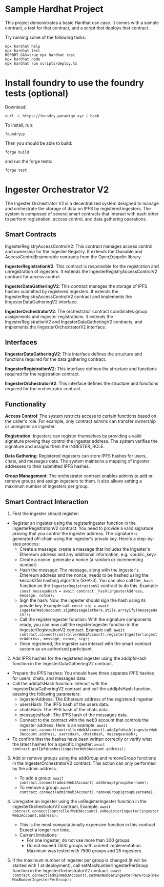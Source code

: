 # Sample Hardhat Project

This project demonstrates a basic Hardhat use case. It comes with a sample contract, a test for that contract, and a script that deploys that contract.

Try running some of the following tasks:

```shell
npx hardhat help
npx hardhat test
REPORT_GAS=true npx hardhat test
npx hardhat node
npx hardhat run scripts/deploy.ts
```

# Install foundry to use the foundry tests (optional)

Download:
```
curl -L https://foundry.paradigm.xyz | bash
```

To install, run:
```
foundryup
```

Then you should be able to build:
```
forge build
```

and run the forge tests: 
```
forge test
```


# Ingester Orchestrator V2

The Ingester Orchestrator V2 is a decentralized system designed to manage and orchestrate the storage of data on IPFS by registered ingesters. The system is composed of several smart contracts that interact with each other to perform registration, access control, and data gathering operations.

## Smart Contracts
IngesterRegistryAccessControlV2: This contract manages access control and ownership for the Ingester Registry. It extends the Ownable and AccessControlEnumerable contracts from the OpenZeppelin library.

**IngesterRegistrationV2**: This contract is responsible for the registration and unregistration of ingesters. It extends the IngesterRegistryAccessControlV2 contract for access control.

**IngesterDataGatheringV2**: This contract manages the storage of IPFS hashes submitted by registered ingesters. It extends the IngesterRegistryAccessControlV2 contract and implements the IIngesterDataGatheringV2 interface.

**IngesterOrchestratorV2**: The orchestrator contract coordinates group assignments and ingester registrations. It extends the IngesterRegistrationV2 and IngesterDataGatheringV2 contracts, and implements the IIngesterOrchestratorV2 interface.

## Interfaces

**IIngesterDataGatheringV2**: This interface defines the structure and functions required for the data gathering contract.

**IIngesterRegistrationV2**: This interface defines the structure and functions required for the registration contract.

**IIngesterOrchestratorV2**: This interface defines the structure and functions required for the orchestrator contract.

## Functionality

**Access Control**: The system restricts access to certain functions based on the caller's role. For example, only contract admins can transfer ownership or unregister an ingester.

**Registration**: Ingesters can register themselves by providing a valid signature proving they control the ingester address. The system verifies the signature and assigns them the INGESTER_ROLE.

**Data Gathering**: Registered ingesters can store IPFS hashes for users, chats, and messages data. The system maintains a mapping of ingester addresses to their submitted IPFS hashes.

**Group Management**: The orchestrator contract enables admins to add or remove groups and assign ingesters to them. It also allows setting a maximum number of ingesters per group.


## Smart Contract Interaction

1. First the ingester should register:
- Register an ingester using the registerIngester function in the IngesterRegistrationV2 contract. You need to provide a valid signature proving that you control the ingester address. The signature is generated off-chain using the ingester's private key. Here's a step-by-step process:
    - Create a message: create a message that includes the ingester's Ethereum address and any additional information, e.g. <public_key>_<nonce>_<timestamp>
    - Create a nonce: generate a nonce (a random or incrementing number)
    - Hash the message: The message, along with the ingester's Ethereum address and the nonce, needs to be hashed using the keccak256 hashing algorithm (SHA-3). You can also call the `_hash` function on the `IngesterRegistrationV2` contract to do this. Example:
    ```const messageHash = await contract._hash(ingesterAddress, message, nonce);```
    - Sign the hash: Now, the ingester should sign the hash using its private key. Example call:
    ```const sig = await ingesterWeb3Account.signMessage(ethers.utils.arrayify(messageHash));```
    - Call the registerIngester function: With the signature components ready, you can now call the registerIngester function in the IngesterRegistrationV2 contract. Example call:
    ```await contract.connect(controllerWeb3Account).registerIngester(ingesterAddress, message, nonce, sig);```
    - Once registered, the ingester can interact with the smart contract system as an authorized participant.

2. Add IPFS hashes for the registered ingester using the addIpfsHash function in the IngesterDataGatheringV2 contract.
- Prepare the IPFS hashes: You should have three separate IPFS hashes for users, chats, and messages data.
- Call the addIpfsHash function: Interact with the IngesterDataGatheringV2 contract and call the addIpfsHash function, passing the following parameters:
    - ingesterAddress: The Ethereum address of the registered ingester.
    - usersHash: The IPFS hash of the users data.
    - chatsHash: The IPFS hash of the chats data.
    - messagesHash: The IPFS hash of the messages data.
    - Connect to the contract with the web3 account that controls the ingester address. Here is an example: 
    ```await contract.connect(controllerWeb3Account).addIpfsHash(ingesterWeb3Account.address, usersHash, chatsHash, messagesHash);```
- To confirm that the hashes have been written correctly or verify what the latest hashes for a specific ingester: 
    ```await contract.getIpfsHashes(ingesterWeb3Account.address);```

3. Add or remove groups using the addGroup and removeGroup functions in the IngesterOrchestratorV2 contract. This action can only performed by the admin address.
    - To add a group:
    ```await contract.connect(adminWeb3Account).addGroup(groupUsername);```
    - To remove a group:
    ```await contract.connect(adminWeb3Account).removeGroup(groupUsername);```

4. Unregister an ingester using the unRegisterIngester function in the IngesterOrchestratorV2 contract. Example:
```await contract.connect(controllerWeb3Account).unRegisterIngester(ingesterWeb3Account.address);```
    - This is the most computationally expensive function in this contract. Expect a longer run time. 
    - Current limitations:
        - For one ingester, do not use more than 300 groups. 
        - Do not exceed 7500 groups with current implementation. Maximum was tested with 7500 groups and 25 ingesters.

5. If the maximum number of ingester per group is changed (it will be started with 1 at deployment), call setMaxNumberIngesterPerGroup function in the IngesterOrchestratorV2 contract.
```await contract.connect(adminWeb3Account).setMaxNumberIngesterPerGroup(newMaxNumberIngesterPerGroup);```


